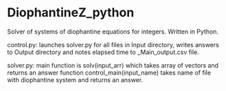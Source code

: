 # DiophantineZ_python
Solver of systems of diophantine equations for integers. Written in Python.

control.py: launches solver.py for all files in Input directory, 
            writes answers to Output directory and notes elapsed time to _Main_output.csv file.
  
solver.py: main function is solv(input_arr) which takes array of vectors and returns an answer
           function control_main(input_name) takes name of file with diophantine system and returns an answer.
